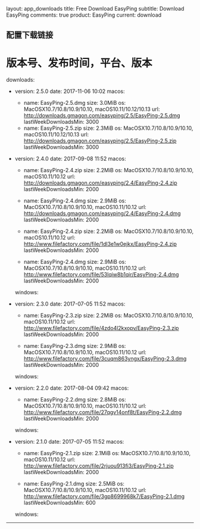 layout: app_downloads
title: Free Download EasyPing
subtitle: Download EasyPing
comments: true
product: EasyPing
current: download

## 配置下载链接
# 版本号、发布时间，平台、版本
downloads:
  - version: 2.5.0
    date: 2017-11-06 10:02
    macos:
      - name: EasyPing-2.5.dmg
        size: 3.0MiB
        os: MacOSX10.7/10.8/10.9/10.10, macOS10.11/10.12/10.13
        url: http://downloads.gmagon.com/easyping/2.5/EasyPing-2.5.dmg
        lastWeekDownloadsMin: 3000
      - name: EasyPing-2.5.zip
        size: 2.3MiB
        os: MacOSX10.7/10.8/10.9/10.10, macOS10.11/10.12/10.13
        url: http://downloads.gmagon.com/easyping/2.5/EasyPing-2.5.zip
        lastWeekDownloadsMin: 3000


  - version: 2.4.0
    date: 2017-09-08 11:52
    macos:
      - name: EasyPing-2.4.zip
        size: 2.2MiB
        os: MacOSX10.7/10.8/10.9/10.10, macOS10.11/10.12
        url: http://downloads.gmagon.com/easyping/2.4/EasyPing-2.4.zip
        lastWeekDownloadsMin: 2000

      - name: EasyPing-2.4.dmg
        size: 2.9MiB
        os: MacOSX10.7/10.8/10.9/10.10, macOS10.11/10.12
        url: http://downloads.gmagon.com/easyping/2.4/EasyPing-2.4.dmg
        lastWeekDownloadsMin: 2000

      - name: EasyPing-2.4.zip
        size: 2.2MiB
        os: MacOSX10.7/10.8/10.9/10.10, macOS10.11/10.12
        url: http://www.filefactory.com/file/1dl3e1w0ejkx/EasyPing-2.4.zip
        lastWeekDownloadsMin: 2000

      - name: EasyPing-2.4.dmg
        size: 2.9MiB
        os: MacOSX10.7/10.8/10.9/10.10, macOS10.11/10.12
        url: http://www.filefactory.com/file/53lqiw8b1qir/EasyPing-2.4.dmg
        lastWeekDownloadsMin: 2000

    windows:
 
  - version: 2.3.0
    date: 2017-07-05 11:52
    macos:
      - name: EasyPing-2.3.zip
        size: 2.2MiB
        os: MacOSX10.7/10.8/10.9/10.10, macOS10.11/10.12
        url: http://www.filefactory.com/file/4zdo4l2kxopv/EasyPing-2.3.zip
        lastWeekDownloadsMin: 2000

      - name: EasyPing-2.3.dmg
        size: 2.9MiB
        os: MacOSX10.7/10.8/10.9/10.10, macOS10.11/10.12
        url: http://www.filefactory.com/file/3cuqm863yngx/EasyPing-2.3.dmg
        lastWeekDownloadsMin: 2000

    windows:



  - version: 2.2.0
    date: 2017-08-04 09:42
    macos:
      - name: EasyPing-2.2.dmg
        size: 2.8MiB
        os: MacOSX10.7/10.8/10.9/10.10, macOS10.11/10.12
        url: http://www.filefactory.com/file/27qgv14onf8t/EasyPing-2.2.dmg
        lastWeekDownloadsMin: 2000

    windows:



  - version: 2.1.0
    date: 2017-07-05 11:52
    macos:
      - name: EasyPing-2.1.zip
        size: 2.1MiB
        os: MacOSX10.7/10.8/10.9/10.10, macOS10.11/10.12
        url: http://www.filefactory.com/file/2rjuou913fi3/EasyPing-2.1.zip
        lastWeekDownloadsMin: 2000

      - name: EasyPing-2.1.dmg
        size: 2.5MiB
        os: MacOSX10.7/10.8/10.9/10.10, macOS10.11/10.12
        url: http://www.filefactory.com/file/3gp8699968k7/EasyPing-2.1.dmg
        lastWeekDownloadsMin: 600

    windows:

---